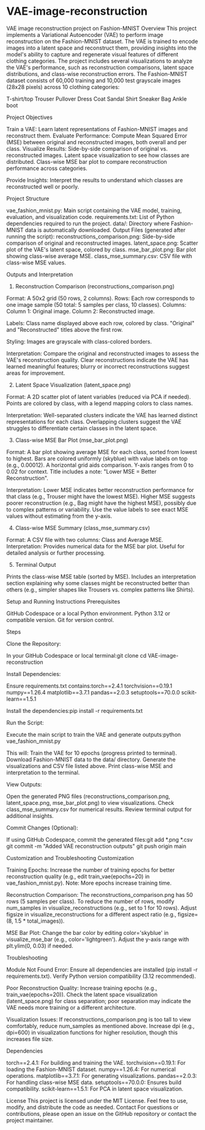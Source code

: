 # VAE-image-reconstruction
VAE image reconstruction project on Fashion-MNIST
Overview
This project implements a Variational Autoencoder (VAE) to perform image reconstruction on the Fashion-MNIST dataset. The VAE is trained to encode images into a latent space and reconstruct them, providing insights into the model's ability to capture and regenerate visual features of different clothing categories. The project includes several visualizations to analyze the VAE's performance, such as reconstruction comparisons, latent space distributions, and class-wise reconstruction errors.
The Fashion-MNIST dataset consists of 60,000 training and 10,000 test grayscale images (28x28 pixels) across 10 clothing categories:

T-shirt/top
Trouser
Pullover
Dress
Coat
Sandal
Shirt
Sneaker
Bag
Ankle boot

Project Objectives

Train a VAE: Learn latent representations of Fashion-MNIST images and reconstruct them.
Evaluate Performance: Compute Mean Squared Error (MSE) between original and reconstructed images, both overall and per class.
Visualize Results:
Side-by-side comparison of original vs. reconstructed images.
Latent space visualization to see how classes are distributed.
Class-wise MSE bar plot to compare reconstruction performance across categories.


Provide Insights: Interpret the results to understand which classes are reconstructed well or poorly.

Project Structure

vae_fashion_mnist.py: Main script containing the VAE model, training, evaluation, and visualization code.
requirements.txt: List of Python dependencies required to run the project.
data/: Directory where Fashion-MNIST data is automatically downloaded.
Output Files (generated after running the script):
reconstructions_comparison.png: Side-by-side comparison of original and reconstructed images.
latent_space.png: Scatter plot of the VAE's latent space, colored by class.
mse_bar_plot.png: Bar plot showing class-wise average MSE.
class_mse_summary.csv: CSV file with class-wise MSE values.



Outputs and Interpretation
1. Reconstruction Comparison (reconstructions_comparison.png)

Format: A 50x2 grid (50 rows, 2 columns).
Rows: Each row corresponds to one image sample (50 total: 5 samples per class, 10 classes).
Columns:
Column 1: Original image.
Column 2: Reconstructed image.


Labels:
Class name displayed above each row, colored by class.
"Original" and "Reconstructed" titles above the first row.


Styling: Images are grayscale with class-colored borders.


Interpretation:
Compare the original and reconstructed images to assess the VAE's reconstruction quality.
Clear reconstructions indicate the VAE has learned meaningful features; blurry or incorrect reconstructions suggest areas for improvement.



2. Latent Space Visualization (latent_space.png)

Format: A 2D scatter plot of latent variables (reduced via PCA if needed).
Points are colored by class, with a legend mapping colors to class names.


Interpretation:
Well-separated clusters indicate the VAE has learned distinct representations for each class.
Overlapping clusters suggest the VAE struggles to differentiate certain classes in the latent space.



3. Class-wise MSE Bar Plot (mse_bar_plot.png)

Format: A bar plot showing average MSE for each class, sorted from lowest to highest.
Bars are colored uniformly (skyblue) with value labels on top (e.g., 0.00012).
A horizontal grid aids comparison.
Y-axis ranges from 0 to 0.02 for context.
Title includes a note: "Lower MSE = Better Reconstruction".


Interpretation:
Lower MSE indicates better reconstruction performance for that class (e.g., Trouser might have the lowest MSE).
Higher MSE suggests poorer reconstruction (e.g., Bag might have the highest MSE), possibly due to complex patterns or variability.
Use the value labels to see exact MSE values without estimating from the y-axis.



4. Class-wise MSE Summary (class_mse_summary.csv)

Format: A CSV file with two columns: Class and Average MSE.
Interpretation:
Provides numerical data for the MSE bar plot.
Useful for detailed analysis or further processing.



5. Terminal Output

Prints the class-wise MSE table (sorted by MSE).
Includes an interpretation section explaining why some classes might be reconstructed better than others (e.g., simpler shapes like Trousers vs. complex patterns like Shirts).

Setup and Running Instructions
Prerequisites

GitHub Codespace or a local Python environment.
Python 3.12 or compatible version.
Git for version control.

Steps

Clone the Repository:

In your GitHub Codespace or local terminal:git clone <repository-url>
cd VAE-image-reconstruction




Install Dependencies:

Ensure requirements.txt contains:torch==2.4.1
torchvision==0.19.1
numpy==1.26.4
matplotlib==3.7.1
pandas==2.0.3
setuptools==70.0.0
scikit-learn==1.5.1


Install the dependencies:pip install -r requirements.txt




Run the Script:

Execute the main script to train the VAE and generate outputs:python vae_fashion_mnist.py


This will:
Train the VAE for 10 epochs (progress printed to terminal).
Download Fashion-MNIST data to the data/ directory.
Generate the visualizations and CSV file listed above.
Print class-wise MSE and interpretation to the terminal.




View Outputs:

Open the generated PNG files (reconstructions_comparison.png, latent_space.png, mse_bar_plot.png) to view visualizations.
Check class_mse_summary.csv for numerical results.
Review terminal output for additional insights.


Commit Changes (Optional):

If using GitHub Codespace, commit the generated files:git add *.png *.csv
git commit -m "Added VAE reconstruction outputs"
git push origin main





Customization and Troubleshooting
Customization

Training Epochs:
Increase the number of training epochs for better reconstruction quality (e.g., edit train_vae(epochs=20) in vae_fashion_mnist.py).
Note: More epochs increase training time.


Reconstruction Comparison:
The reconstructions_comparison.png has 50 rows (5 samples per class). To reduce the number of rows, modify num_samples in visualize_reconstructions (e.g., set to 1 for 10 rows).
Adjust figsize in visualize_reconstructions for a different aspect ratio (e.g., figsize=(8, 1.5 * total_images)).


MSE Bar Plot:
Change the bar color by editing color='skyblue' in visualize_mse_bar (e.g., color='lightgreen').
Adjust the y-axis range with plt.ylim(0, 0.03) if needed.



Troubleshooting

Module Not Found Error:
Ensure all dependencies are installed (pip install -r requirements.txt).
Verify Python version compatibility (3.12 recommended).


Poor Reconstruction Quality:
Increase training epochs (e.g., train_vae(epochs=20)).
Check the latent space visualization (latent_space.png) for class separation; poor separation may indicate the VAE needs more training or a different architecture.


Visualization Issues:
If reconstructions_comparison.png is too tall to view comfortably, reduce num_samples as mentioned above.
Increase dpi (e.g., dpi=600) in visualization functions for higher resolution, though this increases file size.



Dependencies

torch==2.4.1: For building and training the VAE.
torchvision==0.19.1: For loading the Fashion-MNIST dataset.
numpy==1.26.4: For numerical operations.
matplotlib==3.7.1: For generating visualizations.
pandas==2.0.3: For handling class-wise MSE data.
setuptools==70.0.0: Ensures build compatibility.
scikit-learn==1.5.1: For PCA in latent space visualization.

License
This project is licensed under the MIT License. Feel free to use, modify, and distribute the code as needed.
Contact
For questions or contributions, please open an issue on the GitHub repository or contact the project maintainer.
